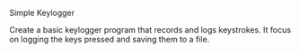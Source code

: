 Simple Keylogger

Create a basic keylogger program that records and logs keystrokes. It focus on logging the keys pressed and saving them to a file.
